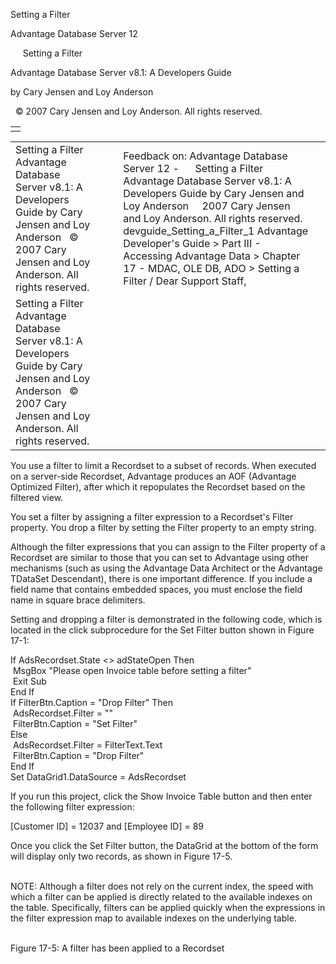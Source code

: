 Setting a Filter




Advantage Database Server 12  

     Setting a Filter

Advantage Database Server v8.1: A Developers Guide

by Cary Jensen and Loy Anderson

  © 2007 Cary Jensen and Loy Anderson. All rights reserved.

|  |
| --- |
|  |

|  |  |  |  |  |
| --- | --- | --- | --- | --- |
| Setting a Filter  Advantage Database Server v8.1: A Developers Guide  by Cary Jensen and Loy Anderson    © 2007 Cary Jensen and Loy Anderson. All rights reserved. |  |  | Feedback on: Advantage Database Server 12 -      Setting a Filter Advantage Database Server v8.1: A Developers Guide by Cary Jensen and Loy Anderson     2007 Cary Jensen and Loy Anderson. All rights reserved. devguide\_Setting\_a\_Filter\_1 Advantage Developer's Guide > Part III - Accessing Advantage Data > Chapter 17 - MDAC, OLE DB, ADO > Setting a Filter / Dear Support Staff, |  |
| Setting a Filter  Advantage Database Server v8.1: A Developers Guide  by Cary Jensen and Loy Anderson    © 2007 Cary Jensen and Loy Anderson. All rights reserved. |  |  |  |  |

You use a filter to limit a Recordset to a subset of records. When executed on a server-side Recordset, Advantage produces an AOF (Advantage Optimized Filter), after which it repopulates the Recordset based on the filtered view.

You set a filter by assigning a filter expression to a Recordset's Filter property. You drop a filter by setting the Filter property to an empty string.

Although the filter expressions that you can assign to the Filter property of a Recordset are similar to those that you can set to Advantage using other mechanisms (such as using the Advantage Data Architect or the Advantage TDataSet Descendant), there is one important difference. If you include a field name that contains embedded spaces, you must enclose the field name in square brace delimiters.

Setting and dropping a filter is demonstrated in the following code, which is located in the click subprocedure for the Set Filter button shown in Figure 17-1:

If AdsRecordset.State <> adStateOpen Then  
  MsgBox "Please open Invoice table before setting a filter"  
  Exit Sub  
End If  
If FilterBtn.Caption = "Drop Filter" Then  
  AdsRecordset.Filter = ""  
  FilterBtn.Caption = "Set Filter"  
Else  
  AdsRecordset.Filter = FilterText.Text  
  FilterBtn.Caption = "Drop Filter"  
End If  
Set DataGrid1.DataSource = AdsRecordset

If you run this project, click the Show Invoice Table button and then enter the following filter expression:

[Customer ID] = 12037 and [Employee ID] = 89

Once you click the Set Filter button, the DataGrid at the bottom of the form will display only two records, as shown in Figure 17-5.

   
NOTE: Although a filter does not rely on the current index, the speed with which a filter can be applied is directly related to the available indexes on the table. Specifically, filters can be applied quickly when the expressions in the filter expression map to available indexes on the underlying table.  
 

Figure 17-5: A filter has been applied to a Recordset